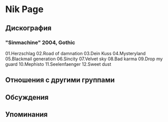 # Nik Page



## Дискография

### "Sinmachine" 2004, Gothic

01.Herzschlag
02.Road of damnation
03.Dein Kuss
04.Mysteryland
05.Blackmail generation
06.Sincity
07.Velvet sky
08.Bad karma
09.Drop my guard
10.Mephisto
11.Seelenfaenger
12.Sweet dust


## Отношения с другими группами


## Обсуждения


## Упоминания

